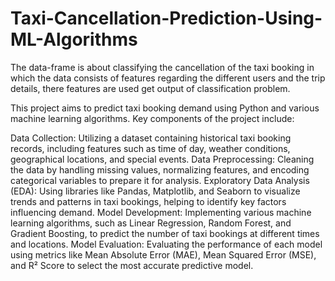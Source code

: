 # Taxi-Cancellation-Prediction-Using-ML-Algorithms
The data-frame is about classifying the cancellation of the taxi booking in which the data consists of features regarding the different users and the trip details, there features are used get output of classification problem.

This project aims to predict taxi booking demand using Python and various machine learning algorithms. Key components of the project include:

Data Collection: Utilizing a dataset containing historical taxi booking records, including features such as time of day, weather conditions, geographical locations, and special events.
Data Preprocessing: Cleaning the data by handling missing values, normalizing features, and encoding categorical variables to prepare it for analysis.
Exploratory Data Analysis (EDA): Using libraries like Pandas, Matplotlib, and Seaborn to visualize trends and patterns in taxi bookings, helping to identify key factors influencing demand.
Model Development: Implementing various machine learning algorithms, such as Linear Regression, Random Forest, and Gradient Boosting, to predict the number of taxi bookings at different times and locations.
Model Evaluation: Evaluating the performance of each model using metrics like Mean Absolute Error (MAE), Mean Squared Error (MSE), and R² Score to select the most accurate predictive model.
